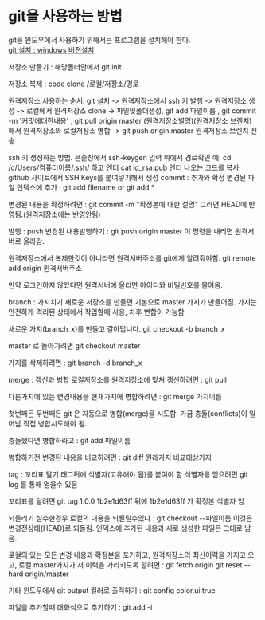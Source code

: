 # git을 사용하는 방법


git을 윈도우에서 사용하기 위해서는 프로그램을 설치해야 한다.   
[git 설치 : windows 버젼설치](http://code.google.com/p/msysgit/downloads/list?can=3)

저장소 만들기 : 해당폴더안에서 git init

저장소 복제 : code clone /로컬/저장소/경로

원격저장소 사용하는 순서.
git 설치 -> 원격저장소에서 ssh 키 발행 -> 원격저장소 생성 -> 로컬에서 원격저장소 clone -> 파일및폴더생성, git add 파일이름 , git commit -m '커밋에대한내용' , git pull origin master (원격저장소별명)(원격저장소 브렌치) 해서 원격저장소와 로컬저장소 병합 -> git push origin master 원격저장소 브렌치 전송

ssh 키 생성하는 방법.
콘솔창에서 ssh-keygen 입력
위에서 경로확인 예: cd /c/Users/컴퓨터이름/.ssh/ 하고 엔터
cat id_rsa.pub 엔터
나오는 코드를 복사
github 사이트에서 SSH Keys를 붙여넣기해서 생성
commit : 추가와 확정
변경된 파일 인덱스에 추가 : git add filename or git add *

변경된 내용을 확정하려면 : git commit -m "확정본에 대한 설명" 그러면 HEAD에 반영됨.(원격저장소에는 반영안됨)

발행 : push
변경된 내용발행하기 : git push origin master 이 명령을 내리면 원격서버로 올라감.

원격저장소에서 복제한것이 아니라면 원격서버주소를 git에게 알려줘야함. git remote add origin 원격서버주소

만약 로그인하지 않았다면 원격서버에 올리면 아이디와 비밀번호를 물어옴.

branch : 가지치기
새로운 저장소를 만들면 기본으로 master 가지가 만들어짐. 가지는 안전하게 격리된 상태에서 작업할때 사용, 차후 변합이 가능함

새로운 가지(branch_x)를 만들고 갈아탑니다. git checkout -b branch_x

master 로 돌아가려면 git checkout master

가지를 삭제하려면 : git branch -d branch_x

merge : 갱신과 병합
로컬저장소를 원격저장소에 맞쳐 갱신하려면 : git pull

다른가지에 있는 변경내용을 현재가지에 병합하려면 : git merge 가지이름

첫번째든 두번째든 git 은 자동으로 병합(merge)을 시도함. 가끔 충돌(conflicts)이 일어남.직접 병합시도해야 됨.

충돌했다면 병합하라고 : git add 파일이름

병합하기전 변경된 내용을 비교하려면 : git diff 원래가지 비교대상가지

tag : 꼬리표 달기
태그뒤에 식별자(고유해야 됨)를 붙여야 함 식별자를 얻으려면 git log 를 통해 얻을수 있음

꼬리표를 달려면 git tag 1.0.0 1b2e1d63ff 뒤에 1b2e1d63ff 가 확정본 식별자 임

되돌리기
실수한경우 로컬의 내용을 되될릴수있다 : git checkout --파일이름 이것은 변경전상태(HEAD)로 되돌림. 인덱스에 추가된 내용과 새로 생성한 파일은 그대로 남음.

로컬의 있는 모든 변경 내용과 확정본을 포기하고, 원격저장소의 최신이력을 가지고 오고, 로컬 master가지가 저 이력을 가리키도록 할려면 : git fetch origin 
git reset --hard origin/master

기타
윈도우에서 git output 컬러로 출력하기 : git config color.ui true

파일을 추가할때 대화식으로 추가하기 : git add -i
